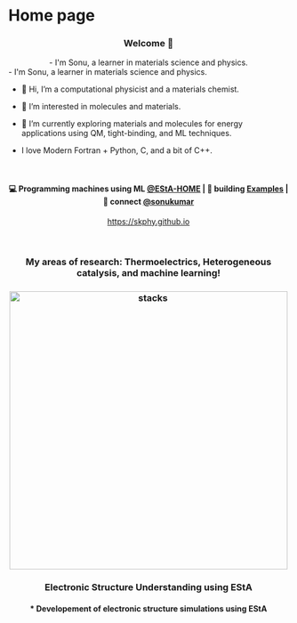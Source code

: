 # Home page

<h3 align="center"> Welcome 👋</h3>

<p align="center"> 

  <div align="center">
  - I'm Sonu, a learner in materials science and physics. 
  </div>
- I'm Sonu, a learner in materials science and physics. 
  
- 👋 Hi, I’m a computational physicist and a materials chemist. 
  
- 👀 I’m interested in molecules and materials. 
  
- 🌱 I’m currently exploring materials and molecules for energy applications using QM, tight-binding, and ML techniques.
  
- I love Modern Fortran + Python, C, and a bit of C++. 
</p>

<br/>

<h4 align="center">
💻 Programming machines using ML <a href="https://skphy.github.io/esta/html/index.html">@EStA-HOME</a> | 🌱 building <a href="https://skphy.github.io/esta/html/file3.html">Examples</a> | 💬 connect <a href="https://twitter.com/sonukumar">@sonukumar</a>
</h4>
<p  align="center">
<a href="https://skphy.github.io/">https://skphy.github.io</a>
</p>

<br/>
<h3 align="center">
My areas of research: Thermoelectrics, Heterogeneous catalysis, and machine learning!
</h3>


<h3 align="center">
<img src="https://skphy.github.io/esta/html/_images/esta_logo_general1_1.png" alt="stacks" width=500/>
</h3>

<h3 align="center">
  Electronic Structure Understanding using EStA  
  <br/>
  <h4 align="center">
    * Developement of electronic structure simulations using EStA
  </h4>
  
</h3> 
